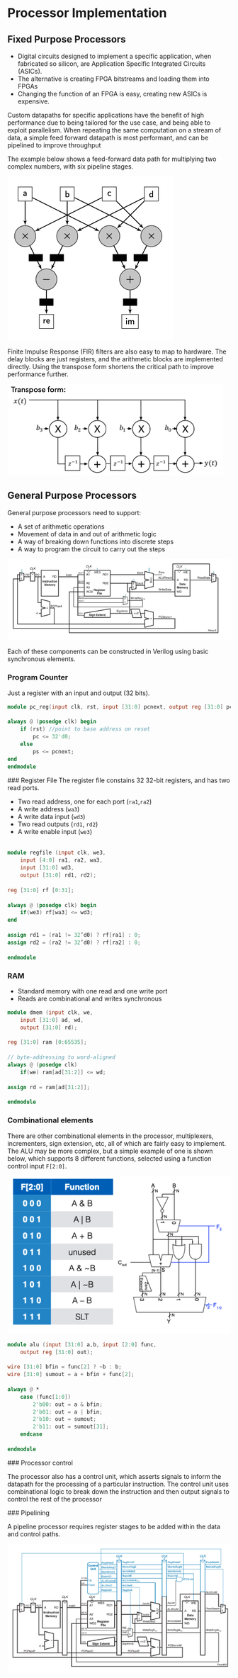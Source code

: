 # Processor Implementation

## Fixed Purpose Processors

- Digital circuits designed to implement a specific application, when fabricated so silicon, are Application Specific Integrated Circuits (ASICs).
- The alternative is creating FPGA bitstreams and loading them into FPGAs
- Changing the function of an FPGA is easy, creating new ASICs is expensive.

Custom datapaths for specific applications have the benefit of high performance due to being tailored for the use case, and being able to exploit parallelism. When repeating the same computation on a stream of data, a simple feed forward datapath is most performant, and can be pipelined to improve throughput

The example below shows a feed-forward data path for multiplying two complex numbers, with six pipeline stages.

![](./img/complex-mul.png)

Finite Impulse Response (FIR) filters are also easy to map to hardware. The delay blocks are just registers, and the arithmetic blocks are implemented directly. Using the transpose form shortens the critical path to improve performance further.

![](./img/fir.png)

## General Purpose Processors

General purpose processors need to support:

- A set of arithmetic operations
- Movement of data in and out of arithmetic logic
- A way of breaking down functions into discrete steps
- A way to program the circuit to carry out the steps

![](./img/processor.png)

Each of these components can be constructed in Verilog using basic synchronous elements.

### Program Counter

Just a register with an input and output (32 bits).

```verilog
module pc_reg(input clk, rst, input [31:0] pcnext, output reg [31:0] pc);

always @ (posedge clk) begin
    if (rst) //point to base address on reset
        pc <= 32'd0;
    else
        ps <= pcnext;
end
endmodule
```

### Register File
The register file constains 32 32-bit registers, and has two read ports.

- Two read address, one for each port (`ra1`,`ra2`)
- A write address (`wa3`)
- A write data input (`wd3`)
- Two read outputs (`rd1`, `rd2`)
- A write enable input (`we3`)

```verilog

module regfile (input clk, we3,
    input [4:0] ra1, ra2, wa3,
    input [31:0] wd3,
    output [31:0] rd1, rd2);

reg [31:0] rf [0:31];

always @ (posedge clk) begin
    if(we3) rf[wa3] <= wd3;
end

assign rd1 = (ra1 != 32’d0) ? rf[ra1] : 0;
assign rd2 = (ra2 != 32’d0) ? rf[ra2] : 0;

endmodule
```

### RAM

- Standard memory with one read and one write port
- Reads are combinational and writes synchronous

```verilog
module dmem (input clk, we,
    input [31:0] ad, wd,
    output [31:0] rd);

reg [31:0] ram [0:65535];

// byte-addressing to word-aligned
always @ (posedge clk)
    if(we) ram[ad[31:2]] <= wd;

assign rd = ram[ad[31:2]];

endmodule
```

### Combinational elements

There are other combinational elements in the processor, multiplexers, incrementers, sign extension, etc, all of which are fairly easy to implement. The ALU may be more complex, but a simple example of one is shown below, which supports 8 different functions, selected using a function control input `F[2:0]`.

![](./img/alu.png)

```verilog
module alu (input [31:0] a,b, input [2:0] func,
    output reg [31:0] out);

wire [31:0] bfin = func[2] ? ~b : b;
wire [31:0] sumout = a + bfin + func[2];

always @ *
    case (func[1:0])
        2'b00: out = a & bfin;
        2'b01: out = a | bfin;
        2'b10: out = sumout;
        2'b11: out = sumout[31];
    endcase

endmodule
```

### Processor control

The processor also has a control unit, which asserts signals to inform the datapath for the processing of a particular instruction. The control unit uses combinational logic to break down the instruction and then output signals to control the rest of the processor

### Pipelining

A pipeline processor requires register stages to be added within the data and control paths.

![](./img/pipeline-processor.png)
